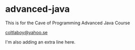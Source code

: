 # advanced-java
This is for the Cave of Programming Advanced Java Course

coltlaboy@yahoo.se

I'm also adding an extra line here.
